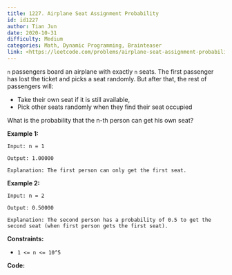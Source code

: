 ```yaml
---
title: 1227. Airplane Seat Assignment Probability
id: id1227
author: Tian Jun
date: 2020-10-31
difficulty: Medium
categories: Math, Dynamic Programming, Brainteaser
link: <https://leetcode.com/problems/airplane-seat-assignment-probability/description/>
---
```


`n` passengers board an airplane with exactly `n` seats. The first passenger
has lost the ticket and picks a seat randomly. But after that, the rest of
passengers will:

  * Take their own seat if it is still available, 
  * Pick other seats randomly when they find their seat occupied 

What is the probability that the n-th person can get his own seat?



**Example 1:**
            
	Input: n = 1    
	Output: 1.00000    
	Explanation: The first person can only get the first seat.

**Example 2:**
            
	Input: n = 2    
	Output: 0.50000    
	Explanation: The second person has a probability of 0.5 to get the second seat (when first person gets the first seat).    



**Constraints:**

  * `1 <= n <= 10^5`


**Code:**
